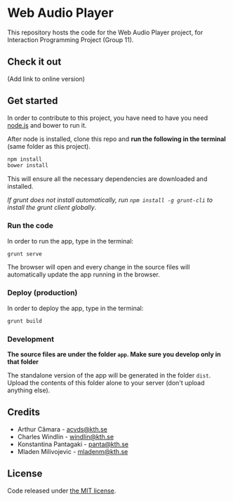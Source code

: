 # Web Audio Player

This repository hosts the code for the Web Audio Player project, for Interaction Programming Project (Group 11).

## Check it out

(Add link to online version)

## Get started

In order to contribute to this project, you have need to have 
you need [node.js](http://nodejs.org) and bower to run it.

After node is installed, clone this repo and **run the following in the terminal** (same folder as this project).

```sh
npm install
bower install
```

This will ensure all the necessary dependencies are downloaded and installed.

*If grunt does not install automatically, run `npm install -g grunt-cli` to install the grunt client globally*.

### Run the code
In order to run the app, type in the terminal:

```sh
grunt serve
```

The browser will open and every change in the source files will automatically update the app running in the browser.

### Deploy (production)
In order to deploy the app, type in the terminal:

```sh
grunt build
```

### Development

**The source files are under the folder `app`. Make sure you develop only in that folder**

The standalone version of the app will be generated in the folder `dist`. Upload the contents of this folder alone to your server (don't upload anything else).

## Credits

* Arthur Câmara - [acvds@kth.se](mailto:acvds@kth.se)
* Charles Windlin - [windlin@kth.se](mailto:windlin@kth.se)
* Konstantina Pantagaki - [panta@kth.se](mailto:panta@kth.se)
* Mladen Milivojevic - [mladenm@kth.se](mailto:mladenm@kth.se)

## License

Code released under [the MIT license](https://github.com/agentff6600/group11/blob/master/LICENSE.md).
